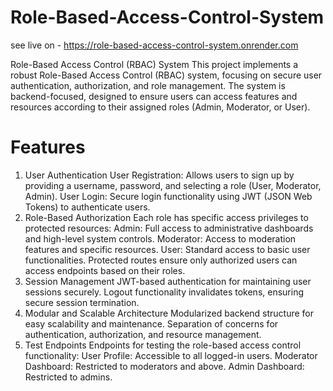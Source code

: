 # Role-Based-Access-Control-System

see live on - https://role-based-access-control-system.onrender.com

Role-Based Access Control (RBAC) System
This project implements a robust Role-Based Access Control (RBAC) system, focusing on secure user authentication, authorization, and role management. The system is backend-focused, designed to ensure users can access features and resources according to their assigned roles (Admin, Moderator, or User).

# Features
1. User Authentication
User Registration: Allows users to sign up by providing a username, password, and selecting a role (User, Moderator, Admin).
User Login: Secure login functionality using JWT (JSON Web Tokens) to authenticate users.
2. Role-Based Authorization
Each role has specific access privileges to protected resources:
Admin: Full access to administrative dashboards and high-level system controls.
Moderator: Access to moderation features and specific resources.
User: Standard access to basic user functionalities.
Protected routes ensure only authorized users can access endpoints based on their roles.
3. Session Management
JWT-based authentication for maintaining user sessions securely.
Logout functionality invalidates tokens, ensuring secure session termination.
4. Modular and Scalable Architecture
Modularized backend structure for easy scalability and maintenance.
Separation of concerns for authentication, authorization, and resource management.
5. Test Endpoints
Endpoints for testing the role-based access control functionality:
User Profile: Accessible to all logged-in users.
Moderator Dashboard: Restricted to moderators and above.
Admin Dashboard: Restricted to admins.
